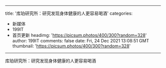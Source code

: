 
---
title: '库珀研究所：研究发现身体健康的人更容易喝酒'
categories: 
 - 新媒体
 - 199IT
 - 首页更新
headimg: 'https://picsum.photos/400/300?random=328'
author: 199IT
comments: false
date: Fri, 24 Dec 2021 13:08:51 GMT
thumbnail: 'https://picsum.photos/400/300?random=328'
---

<div>   
库珀研究所：研究发现身体健康的人更容易喝酒  
</div>
            